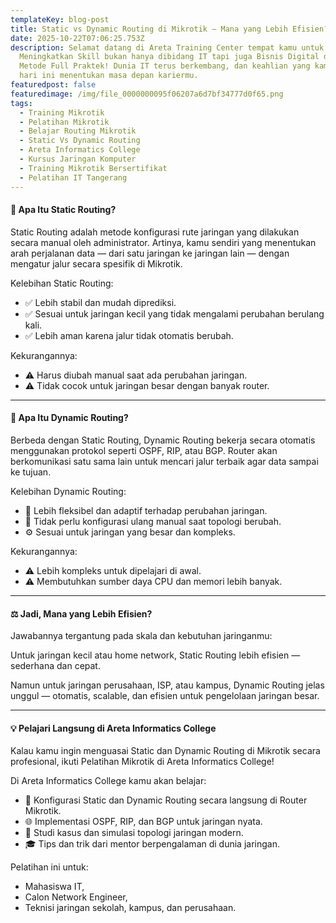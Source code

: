 ```yaml
---
templateKey: blog-post
title: Static vs Dynamic Routing di Mikrotik — Mana yang Lebih Efisien?
date: 2025-10-22T07:06:25.753Z
description: Selamat datang di Areta Training Center tempat kamu untuk
  Meningkatkan Skill bukan hanya dibidang IT tapi juga Bisnis Digital dengan
  Metode Full Praktek! Dunia IT terus berkembang, dan keahlian yang kamu miliki
  hari ini menentukan masa depan kariermu.
featuredpost: false
featuredimage: /img/file_0000000095f06207a6d7bf34777d0f65.png
tags:
  - Training Mikrotik
  - Pelatihan Mikrotik
  - Belajar Routing Mikrotik
  - Static Vs Dynamic Routing
  - Areta Informatics College
  - Kursus Jaringan Komputer
  - Training Mikrotik Bersertifikat
  - Pelatihan IT Tangerang
---
```

#### 🔹 Apa Itu Static Routing?

Static Routing adalah metode konfigurasi rute jaringan yang dilakukan secara manual oleh administrator.
Artinya, kamu sendiri yang menentukan arah perjalanan data — dari satu jaringan ke jaringan lain — dengan mengatur jalur secara spesifik di Mikrotik.

Kelebihan Static Routing:

* ✅ Lebih stabil dan mudah diprediksi.
* ✅ Sesuai untuk jaringan kecil yang tidak mengalami perubahan berulang kali.
* ✅ Lebih aman karena jalur tidak otomatis berubah.

Kekurangannya:

* ⚠️ Harus diubah manual saat ada perubahan jaringan.
* ⚠️ Tidak cocok untuk jaringan besar dengan banyak router.

- - -

#### 🔸 Apa Itu Dynamic Routing?

Berbeda dengan Static Routing, Dynamic Routing bekerja secara otomatis menggunakan protokol seperti OSPF, RIP, atau BGP.
Router akan berkomunikasi satu sama lain untuk mencari jalur terbaik agar data sampai ke tujuan.

Kelebihan Dynamic Routing:

* 🚀 Lebih fleksibel dan adaptif terhadap perubahan jaringan.
* 🔄 Tidak perlu konfigurasi ulang manual saat topologi berubah.
* ⚙️ Sesuai untuk jaringan yang besar dan kompleks.

Kekurangannya:

* ⚠️ Lebih kompleks untuk dipelajari di awal.
* ⚠️ Membutuhkan sumber daya CPU dan memori lebih banyak.

- - -

#### ⚖️ Jadi, Mana yang Lebih Efisien?

Jawabannya tergantung pada skala dan kebutuhan jaringanmu:

Untuk jaringan kecil atau home network, Static Routing lebih efisien — sederhana dan cepat.

Namun untuk jaringan perusahaan, ISP, atau kampus, Dynamic Routing jelas unggul — otomatis, scalable, dan efisien untuk pengelolaan jaringan besar.

- - -

#### 💡 Pelajari Langsung di Areta Informatics College

Kalau kamu ingin menguasai Static dan Dynamic Routing di Mikrotik secara profesional,
ikuti Pelatihan Mikrotik di Areta Informatics College!

Di Areta Informatics College kamu akan belajar:

* 🔧 Konfigurasi Static dan Dynamic Routing secara langsung di Router Mikrotik.
* 🌐 Implementasi OSPF, RIP, dan BGP untuk jaringan nyata.
* 🧠 Studi kasus dan simulasi topologi jaringan modern.
* 🎓 Tips dan trik dari mentor berpengalaman di dunia jaringan.

Pelatihan ini untuk:

* Mahasiswa IT,
* Calon Network Engineer,
* Teknisi jaringan sekolah, kampus, dan perusahaan.